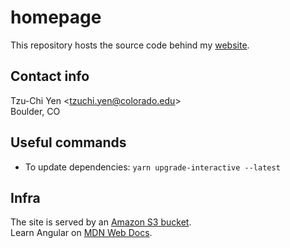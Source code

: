 # homepage
This repository hosts the source code behind my [website](https://junipertcy.info).

## Contact info
Tzu-Chi Yen <[tzuchi.yen@colorado.edu](mailto:tzuchi.yen@colorado.edu)>  
Boulder, CO

## Useful commands
* To update dependencies: `yarn upgrade-interactive --latest`

## Infra
The site is served by an [Amazon S3 bucket](https://aws.amazon.com/s3/).  
Learn Angular on [MDN Web Docs](https://developer.mozilla.org/en-US/docs/Learn/Tools_and_testing/Client-side_JavaScript_frameworks/Angular_getting_started).
